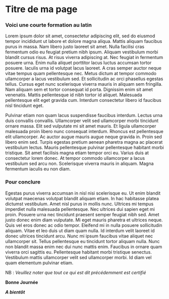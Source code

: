 # Titre de ma page

### Voici une courte formation au latin

Lorem ipsum dolor sit amet, consectetur adipiscing elit, sed do eiusmod tempor incididunt ut labore et dolore magna aliqua. Mattis aliquam faucibus purus in massa. Nam libero justo laoreet sit amet. Nulla facilisi cras fermentum odio eu feugiat pretium nibh ipsum. Aliquam vestibulum morbi blandit cursus risus. At risus viverra adipiscing at. Nec feugiat in fermentum posuere urna. Enim nulla aliquet porttitor lacus luctus accumsan tortor posuere. Iaculis urna id volutpat lacus laoreet. A cras semper auctor neque vitae tempus quam pellentesque nec. Metus dictum at tempor commodo ullamcorper a lacus vestibulum sed. Et sollicitudin ac orci phasellus egestas tellus. Cursus eget nunc scelerisque viverra mauris in aliquam sem fringilla. Nam aliquam sem et tortor consequat id porta. Dignissim enim sit amet venenatis. Mattis pellentesque id nibh tortor id aliquet. Malesuada pellentesque elit eget gravida cum. Interdum consectetur libero id faucibus nisl tincidunt eget.

Pulvinar etiam non quam lacus suspendisse faucibus interdum. Lectus urna duis convallis convallis. Ullamcorper velit sed ullamcorper morbi tincidunt ornare massa. Elit sed vulputate mi sit amet mauris. Et ligula ullamcorper malesuada proin libero nunc consequat interdum. Rhoncus est pellentesque elit ullamcorper. Ac auctor augue mauris augue neque gravida in. Proin sed libero enim sed. Turpis egestas pretium aenean pharetra magna ac placerat vestibulum lectus. Mauris pellentesque pulvinar pellentesque habitant morbi tristique. Sit amet facilisis magna etiam tempor orci eu. Varius duis at consectetur lorem donec. At tempor commodo ullamcorper a lacus vestibulum sed arcu non. Scelerisque viverra mauris in aliquam. Magna fermentum iaculis eu non diam.

### Pour conclure

Egestas purus viverra accumsan in nisl nisi scelerisque eu. Ut enim blandit volutpat maecenas volutpat blandit aliquam etiam. In hac habitasse platea dictumst vestibulum. Amet nisl purus in mollis nunc. Ultrices mi tempus imperdiet nulla malesuada pellentesque. Nec ultrices dui sapien eget mi proin. Posuere urna nec tincidunt praesent semper feugiat nibh sed. Amet justo donec enim diam vulputate. Mi eget mauris pharetra et ultrices neque. Quis vel eros donec ac odio tempor. Eleifend mi in nulla posuere sollicitudin aliquam. Vitae et leo duis ut diam quam nulla. Id interdum velit laoreet id donec ultrices tincidunt arcu. Nunc mi ipsum faucibus vitae aliquet nec ullamcorper sit. Tellus pellentesque eu tincidunt tortor aliquam nulla. Nunc non blandit massa enim nec dui nunc mattis enim. Faucibus in ornare quam viverra orci sagittis eu. Pellentesque habitant morbi tristique senectus. Vestibulum mattis ullamcorper velit sed ullamcorper morbi. Id diam vel quam elementum pulvinar etiam.


NB : *Veuillez noter que tout ce qui est dit précédemment est certifié*

**Bonne Journée**

___A bientôt___
